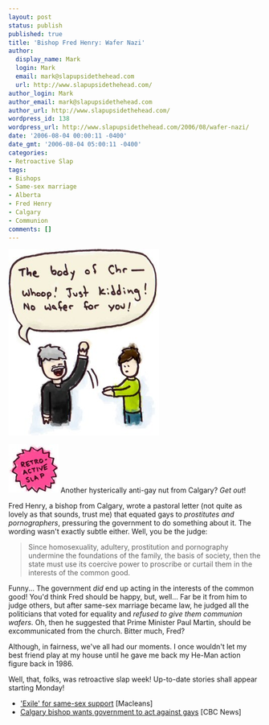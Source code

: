 ```yaml
---
layout: post
status: publish
published: true
title: 'Bishop Fred Henry: Wafer Nazi'
author:
  display_name: Mark
  login: Mark
  email: mark@slapupsidethehead.com
  url: http://www.slapupsidethehead.com/
author_login: Mark
author_email: mark@slapupsidethehead.com
author_url: http://www.slapupsidethehead.com/
wordpress_id: 138
wordpress_url: http://www.slapupsidethehead.com/2006/08/wafer-nazi/
date: '2006-08-04 00:00:11 -0400'
date_gmt: '2006-08-04 05:00:11 -0400'
categories:
- Retroactive Slap
tags:
- Bishops
- Same-sex marriage
- Alberta
- Fred Henry
- Calgary
- Communion
comments: []
---
```

![No Wafer For You!](/wp-content/media/2006/07/fred_henry.jpg)

![Retroactive Slap](/wp-content/media/2006/07/retroactive.jpg) Another hysterically anti-gay nut from Calgary? _Get out_!

Fred Henry, a bishop from Calgary, wrote a pastoral letter (not quite as lovely as that sounds, trust me) that equated gays to _prostitutes and pornographers_, pressuring the government to do something about it. The wording wasn't exactly subtle either. Well, you be the judge:

> Since homosexuality, adultery, prostitution and pornography undermine the foundations of the family, the basis of society, then the state must use its coercive power to proscribe or curtail them in the interests of the common good.

Funny... The government _did_ end up acting in the interests of the common good! You'd think Fred should be happy, but, well... Far be it from him to judge others, but after same-sex marriage became law, he judged all the politicians that voted for equality and _refused to give them communion wafers_. Oh, then he suggested that Prime Minister Paul Martin, should be excommunicated from the church. Bitter much, Fred?

Although, in fairness, we've all had our moments. I once wouldn't let my best friend play at my house until he gave me back my He-Man action figure back in 1986.

Well, that, folks, was retroactive slap week! Up-to-date stories shall appear starting Monday!

- ['Exile' for same-sex support](http://www.macleans.ca/topstories/politics/article.jsp?content=20051017_113485_113485) [Macleans]
- [Calgary bishop wants government to act against gays](http://www.cbc.ca/story/canada/national/2005/01/16/calgary-bishop050116.html) [CBC News]
